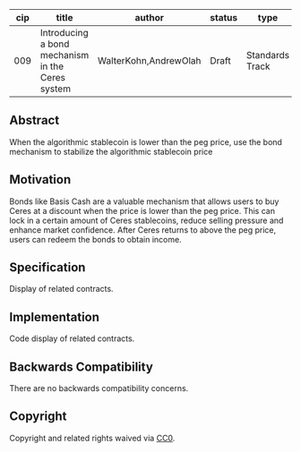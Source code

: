 | cip  | title                                            | author                | status | type            | category | created  |
| ---- | ------------------------------------------------ | --------------------- | ------ | --------------- | -------- | -------- |
| 009  | Introducing a bond mechanism in the Ceres system | WalterKohn,AndrewOlah | Draft  | Standards Track | ERC      | 2021-7-6 |



## Abstract

When the algorithmic stablecoin is lower than the peg price, use the bond mechanism to stabilize the algorithmic stablecoin price

## Motivation

Bonds like Basis Cash are a valuable mechanism that allows users to buy Ceres at a discount when the price is lower than the peg price. This can lock in a certain amount of Ceres stablecoins, reduce selling pressure and enhance market confidence. After Ceres returns to above the peg price, users can redeem the bonds to obtain income.

## Specification

Display of related contracts.

## Implementation

Code display of related contracts.

## Backwards Compatibility

There are no backwards compatibility concerns.

## Copyright

Copyright and related rights waived via [CC0](https://creativecommons.org/publicdomain/zero/1.0/).
